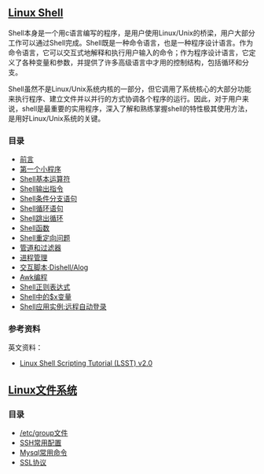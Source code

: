 ## [Linux Shell](shell)

Shell本身是一个用c语言编写的程序，是用户使用Linux/Unix的桥梁，用户大部分工作可以通过Shell完成。Shell既是一种命令语言，也是一种程序设计语言。作为命令语言，它可以交互式地解释和执行用户输入的命令；作为程序设计语言，它定义了各种变量和参数，并提供了许多高级语言中才用的控制结构，包括循环和分支。

Shell虽然不是Linux/Unix系统内核的一部分，但它调用了系统核心的大部分功能来执行程序、建立文件并以并行的方式协调各个程序的运行。因此，对于用户来说，shell是最重要的实用程序，深入了解和熟练掌握shell的特性极其使用方法，是用好Linux/Unix系统的关键。

### 目录

* [前言](shell/Preface.md)
* [第一个小程序](shell/A00.md)
* [Shell基本运算符](shell/A01.md)
* [Shell输出指令](shell/A02.md)
* [Shell条件分支语句](shell/A03.md)
* [Shell循环语句](shell/A04.md)
* [Shell跳出循环](shell/A05.md)
* [Shell函数](shell/A06.md)
* [Shell重定向问题](shell/A07.md)
* [管道和过滤器](shell/A08.md)
* [进程管理](shell/A09.md)
* [交互脚本·Dishell/Alog](shell/A10.md)
* [Awk编程](shell/A11.md)
* [Shell正则表达式](shell/A12.md)
* [Shell中的$x变量](shell/A13.md)
* [Shell应用实例:远程自动登录](shell/A14.md)

### 参考资料

英文资料：

* [Linux Shell Scripting Tutorial (LSST) v2.0](https://bash.cyberciti.biz/guide/Main_Page)


## [Linux文件系统](Linux)

### 目录

+ [/etc/group文件](Linux/L01.md)
+ [SSH常用配置](Linux/Ssh.md)
+ [Mysql常用命令](Linux/Mysql.md)
+ [SSL协议](Linux/Secure_Shell.md)
